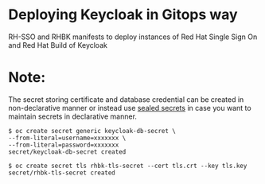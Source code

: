 # Deploying Keycloak in Gitops way

RH-SSO and RHBK manifests to deploy instances of Red Hat Single Sign On and Red Hat Build of Keycloak


# Note:

The secret storing certificate and database credential can be created in non-declarative manner or instead use [sealed secrets](https://github.com/bitnami-labs/sealed-secrets) in case you want to maintain secrets in declarative manner.
~~~
$ oc create secret generic keycloak-db-secret \
--from-literal=username=xxxxxxx \
--from-literal=password=xxxxxxx
secret/keycloak-db-secret created

$ oc create secret tls rhbk-tls-secret --cert tls.crt --key tls.key
secret/rhbk-tls-secret created 
~~~
